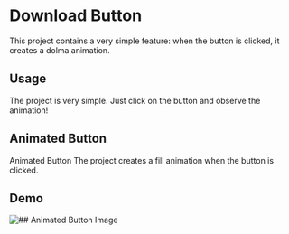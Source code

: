 # Download Button

This project contains a very simple feature: when the button is clicked, it creates a dolma animation.

## Usage

The project is very simple. Just click on the button and observe the animation!

## Animated Button

Animated Button The project creates a fill animation when the button is clicked. 

## Demo

![## Animated Button Image]([/path/to/your/animation.gif](https://github.com/BGWEB08/README.md-IMAGES/blob/main/JavaScript%20Trials/Download%20Button/downloadbutton-img.png?raw=true))
